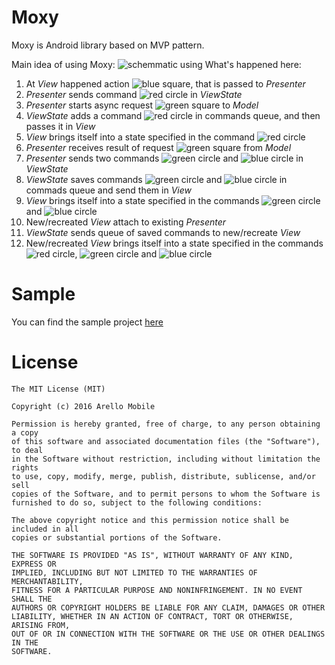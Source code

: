 # Moxy
Moxy is Android library based on MVP pattern.

Main idea of using Moxy:
![schemmatic using](https://habrastorage.org/files/ac7/e3c/6f5/ac7e3c6f5eec4f498ab50e597606faa5.gif)
What's happened here:

1. At _View_ happened action ![blue square](https://habrastorage.org/files/88e/47f/0d5/88e47f0d5767494c9dc56879b2281d28.png), that is passed to _Presenter_
2. _Presenter_ sends command ![red circle](https://habrastorage.org/files/b0c/d57/199/b0cd57199d4f4bcea465aefb21061461.png) in _ViewState_
3. _Presenter_ starts async request ![green square](https://habrastorage.org/files/998/8b1/57f/9988b157f9b544fd89b4af4aea061f87.png) to _Model_
4. _ViewState_ adds a command ![red circle](https://habrastorage.org/files/b0c/d57/199/b0cd57199d4f4bcea465aefb21061461.png) in commands queue, and then passes it in _View_
5. _View_ brings itself into a state specified in the command ![red circle](https://habrastorage.org/files/b0c/d57/199/b0cd57199d4f4bcea465aefb21061461.png)</li>
6. _Presenter_ receives result of request ![green square](https://habrastorage.org/files/998/8b1/57f/9988b157f9b544fd89b4af4aea061f87.png) from _Model_
7. _Presenter_ sends two commands ![green circle](https://habrastorage.org/files/9bd/23f/e0c/9bd23fe0c88c4d8f8b4a498474a6ad09.png) and ![blue circle](https://habrastorage.org/files/70c/231/d6b/70c231d6bf6b432ba83d5ecf2e97aafd.png) in _ViewState_
8. _ViewState_ saves commands ![green circle](https://habrastorage.org/files/9bd/23f/e0c/9bd23fe0c88c4d8f8b4a498474a6ad09.png) and ![blue circle](https://habrastorage.org/files/70c/231/d6b/70c231d6bf6b432ba83d5ecf2e97aafd.png) in commads queue and send them in _View_
9. _View_ brings itself into a state specified in the commands ![green circle](https://habrastorage.org/files/9bd/23f/e0c/9bd23fe0c88c4d8f8b4a498474a6ad09.png) and ![blue circle](https://habrastorage.org/files/70c/231/d6b/70c231d6bf6b432ba83d5ecf2e97aafd.png)</li>
10. New/recreated _View_ attach to existing _Presenter_
11. _ViewState_ sends queue of saved commands to new/recreate _View_
12. New/recreated _View_ brings itself into a state specified in the commands ![red circle](https://habrastorage.org/files/b0c/d57/199/b0cd57199d4f4bcea465aefb21061461.png), ![green circle](https://habrastorage.org/files/9bd/23f/e0c/9bd23fe0c88c4d8f8b4a498474a6ad09.png) and ![blue circle](https://habrastorage.org/files/70c/231/d6b/70c231d6bf6b432ba83d5ecf2e97aafd.png)

# Sample
You can find the sample project [here](https://github.com/Arello-Mobile/MoxySample)

# License
```
The MIT License (MIT)

Copyright (c) 2016 Arello Mobile

Permission is hereby granted, free of charge, to any person obtaining a copy
of this software and associated documentation files (the "Software"), to deal
in the Software without restriction, including without limitation the rights
to use, copy, modify, merge, publish, distribute, sublicense, and/or sell
copies of the Software, and to permit persons to whom the Software is
furnished to do so, subject to the following conditions:

The above copyright notice and this permission notice shall be included in all
copies or substantial portions of the Software.

THE SOFTWARE IS PROVIDED "AS IS", WITHOUT WARRANTY OF ANY KIND, EXPRESS OR
IMPLIED, INCLUDING BUT NOT LIMITED TO THE WARRANTIES OF MERCHANTABILITY,
FITNESS FOR A PARTICULAR PURPOSE AND NONINFRINGEMENT. IN NO EVENT SHALL THE
AUTHORS OR COPYRIGHT HOLDERS BE LIABLE FOR ANY CLAIM, DAMAGES OR OTHER
LIABILITY, WHETHER IN AN ACTION OF CONTRACT, TORT OR OTHERWISE, ARISING FROM,
OUT OF OR IN CONNECTION WITH THE SOFTWARE OR THE USE OR OTHER DEALINGS IN THE
SOFTWARE.
```
